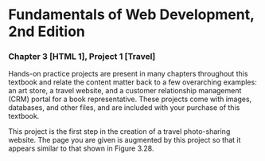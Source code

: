 # Fundamentals of Web Development, 2nd Edition

### Chapter 3 [HTML 1], Project 1 [Travel]

Hands-on practice projects are present in many chapters throughout this textbook and relate the content matter back to a few overarching examples: an art store, a travel website, and a customer relationship management (CRM) portal for a book representative. These projects come with images, databases, and other files, and are included with your purchase of this textbook.

This project is the first step in the creation of a travel photo-sharing website. The page you are given is augmented by this project so that it appears similar to that shown in Figure 3.28.

